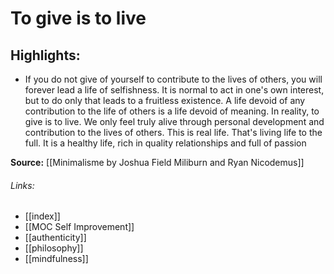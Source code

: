 # To give is to live
## Highlights:
- If you do not give of yourself to contribute to the lives of others, you will forever lead a life of selfishness. It is normal to act in one's own interest, but to do only that leads to a fruitless existence. A life devoid of any contribution to the life of others is a life devoid of meaning. In reality, to give is to live. We only feel truly alive through personal development and contribution to the lives of others. This is real life. That's living life to the full. It is a healthy life, rich in quality relationships and full of passion

**Source:** [[Minimalisme by Joshua Field Miliburn and Ryan Nicodemus]] 

###### Links:
- [[index]]
- [[MOC Self Improvement]]
- [[authenticity]]
- [[philosophy]]
- [[mindfulness]]